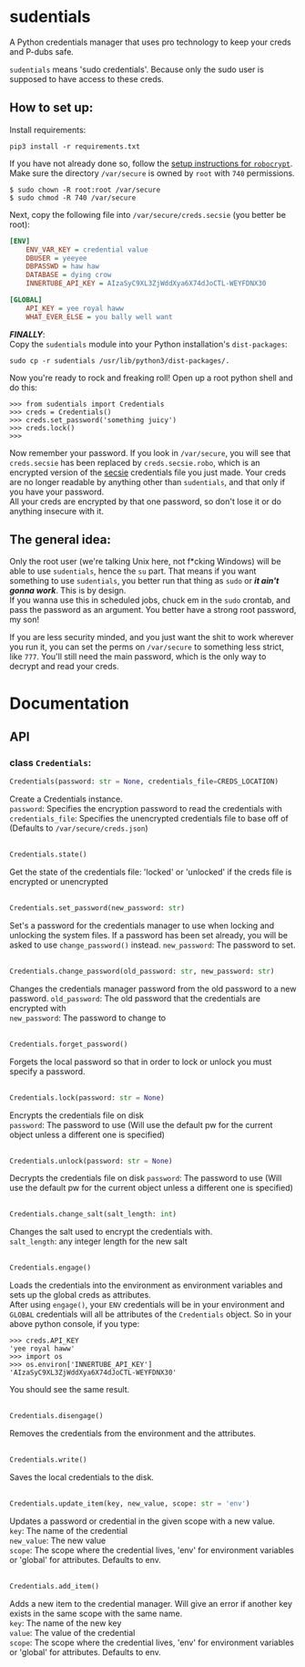 # sudentials
A Python credentials manager that uses pro technology to keep your creds and P-dubs safe.

`sudentials` means 'sudo credentials'. Because only the sudo user is supposed to have access to these creds.


## How to set up:
Install requirements:
```console
pip3 install -r requirements.txt
```
If you have not already done so, follow the [setup instructions for `robocrypt`](https://github.com/noahbroyles/Robocrypt#setup).  
Make sure the directory `/var/secure` is owned by `root` with `740` permissions.
```console
$ sudo chown -R root:root /var/secure
$ sudo chmod -R 740 /var/secure
```

Next, copy the following file into `/var/secure/creds.secsie` (you better be root):
```ini
[ENV]
	ENV_VAR_KEY = credential value
	DBUSER = yeeyee
	DBPASSWD = haw haw
	DATABASE = dying crow
	INNERTUBE_API_KEY = AIzaSyC9XL3ZjWddXya6X74dJoCTL-WEYFDNX30

[GLOBAL]
	API_KEY = yee royal haww
	WHAT_EVER_ELSE = you bally well want
```
***FINALLY***:  
Copy the `sudentials` module into your Python installation's `dist-packages`:
```console
sudo cp -r sudentials /usr/lib/python3/dist-packages/.
```
Now you're ready to rock and freaking roll! Open up a root python shell and do this:
```pycon
>>> from sudentials import Credentials
>>> creds = Credentials()
>>> creds.set_password('something juicy')
>>> creds.lock()
>>>
```
Now remember your password. If you look in `/var/secure`, you will see that `creds.secsie` has been replaced by `creds.secsie.robo`, which is an encrypted version of the [secsie](https://github.com/noahbroyles/secsie-conf) credentials file you just made.
Your creds are no longer readable by anything other than `sudentials`, and that only if you have your password.  
All your creds are encrypted by that one password, so don't lose it or do anything insecure with it.

## The general idea:
Only the root user (we're talking Unix here, not f*cking Windows) will be able to use `sudentials`, hence the `su` part. That means if you want something to use `sudentials`, 
you better run that thing as `sudo` or ***it ain't gonna work***. This is by design.  
If you wanna use this in scheduled jobs, chuck em in the `sudo` crontab, and pass the password as an argument. You better have a strong root password, my son!

If you are less security minded, and you just want the shit to work wherever you run it, you can set the perms on `/var/secure` to something less strict, like `777`. You'll still need the main password, which is the only way to decrypt and read your creds.

# Documentation
## API
### class `Credentials`:
```python
Credentials(password: str = None, credentials_file=CREDS_LOCATION)
```
Create a Credentials instance.  
`password`: Specifies the encryption password to read the credentials with  
`credentials_file`: Specifies the unencrypted credentials file to base off of (Defaults to `/var/secure/creds.json`)
<br>
<br>
```python
Credentials.state()
```
Get the state of the credentials file: 'locked' or 'unlocked' if the creds file is encrypted or unencrypted
<br>
<br>
```python
Credentials.set_password(new_password: str)
```
Set's a password for the credentials manager to use when locking and unlocking the system files.
If a password has been set already, you will be asked to use `change_password()` instead.
`new_password`: The password to set.
<br>
<br>
```python
Credentials.change_password(old_password: str, new_password: str)
```
Changes the credentials manager password from the old password to a new password.
`old_password`: The old password that the credentials are encrypted with  
`new_password`: The password to change to
<br>
<br>
```python
Credentials.forget_password()
```
Forgets the local password so that in order to lock or unlock you must specify a password.
<br>
<br>
```python
Credentials.lock(password: str = None)
```
Encrypts the credentials file on disk  
`password`: The password to use (Will use the default pw for the current object unless a different one is specified)
<br>
<br>
```python
Credentials.unlock(password: str = None)
```
Decrypts the credentials file on disk
`password`: The password to use (Will use the default pw for the current object unless a different one is specified)
<br>
<br>
```python
Credentials.change_salt(salt_length: int)
```
Changes the salt used to encrypt the credentials with.  
`salt_length`: any integer length for the new salt
<br>
<br>
```python
Credentials.engage()
```
Loads the credentials into the environment as environment variables and sets up the global creds as attributes.  
After using `engage()`, your `ENV` credentials will be in your environment and `GLOBAL` credentials will all be attributes of the `Credentials` object. So in your above python console, if you type:
```pycon
>>> creds.API_KEY
'yee royal haww'
>>> import os
>>> os.environ['INNERTUBE_API_KEY']
'AIzaSyC9XL3ZjWddXya6X74dJoCTL-WEYFDNX30'
```
You should see the same result.
<br>
<br>
```python
Credentials.disengage()
```
Removes the credentials from the environment and the attributes.
<br>
<br>
```python
Credentials.write()
```
Saves the local credentials to the disk.
<br>
<br>
```python
Credentials.update_item(key, new_value, scope: str = 'env')
```
Updates a password or credential in the given scope with a new value.  
`key`: The name of the credential  
`new_value`: The new value  
`scope`: The scope where the credential lives, 'env' for environment variables or 'global' for attributes. Defaults to env.
<br>
<br>
```python
Credentials.add_item()
```
Adds a new item to the credential manager. Will give an error if another key exists in the same scope with the same name.  
`key`: The name of the new key  
`value`: The value of the credential  
`scope`: The scope where the credential lives, 'env' for environment variables or 'global' for attributes. Defaults to env.
